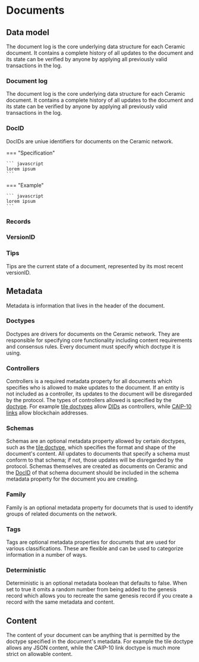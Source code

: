 # Documents

## Data model
The document log is the core underlying data structure for each Ceramic document. It contains a complete history of all updates to the document and its state can be verified by anyone by applying all previously valid transactions in the log.

### Document log
The document log is the core underlying data structure for each Ceramic document. It contains a complete history of all updates to the document and its state can be verified by anyone by applying all previously valid transactions in the log.

### DocID
DocIDs are uniue identifiers for documents on the Ceramic network.

=== "Specification"

    ``` javascript
    lorem ipsum
    ```

=== "Example"

    ``` javascript
    lorem ipsum
    ```

### Records

### VersionID

### Tips
Tips are the current state of a document, represented by its most recent versionID.

## Metadata
Metadata is information that lives in the header of the document.

### Doctypes
Doctypes are drivers for documents on the Ceramic network. They are responsible for specifying core functionality including content requirements and consensus rules. Every document must specify which doctype it is using.

### Controllers
Controllers is a required metadata property for all documents which specifies who is allowed to make updates to the document. If an entity is not included as a controller, its updates to the document will be disregarded by the protocol. The types of controllers allowed is specified by the [doctype](). For example [tile doctypes]() allow [DIDs]() as controllers, while [CAIP-10 links]() allow blockchain addresses.

### Schemas
Schemas are an optional metadata property allowed by certain doctypes, such as the [tile doctype](), which specifies the format and shape of the document's content. All updates to documents that specify a schema must conform to that schema; if not, those updates will be disregarded by the protocol. Schemas themselves are created as documents on Ceramic and the [DocID]() of that schema document should be included in the schema metadata property for the document you are creating.

### Family
Family is an optional metadata property for documets that is used to identify groups of related documents on the network.

### Tags
Tags are optional metadata properties for documets that are used for various classifications. These are flexible and can be used to categorize information in a number of ways.

### Deterministic
Deterministic is an optional metadata boolean that defaults to false. When set to true it omits a random number from being added to the genesis record which allows you to recreate the same genesis record if you create a record with the same metadata and content.

## Content
The content of your document can be anything that is permitted by the doctype specified in the document's metadata. For example the tile doctype allows any JSON content, while the CAIP-10 link doctype is much more strict on allowable content.